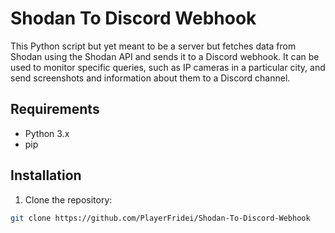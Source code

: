 # Shodan To Discord Webhook

This Python script but yet meant to be a server but fetches data from Shodan using the Shodan API and sends it to a Discord webhook. It can be used to monitor specific queries, such as IP cameras in a particular city, and send screenshots and information about them to a Discord channel.

## Requirements

- Python 3.x
- pip

## Installation

1. Clone the repository:

```sh
git clone https://github.com/PlayerFridei/Shodan-To-Discord-Webhook
